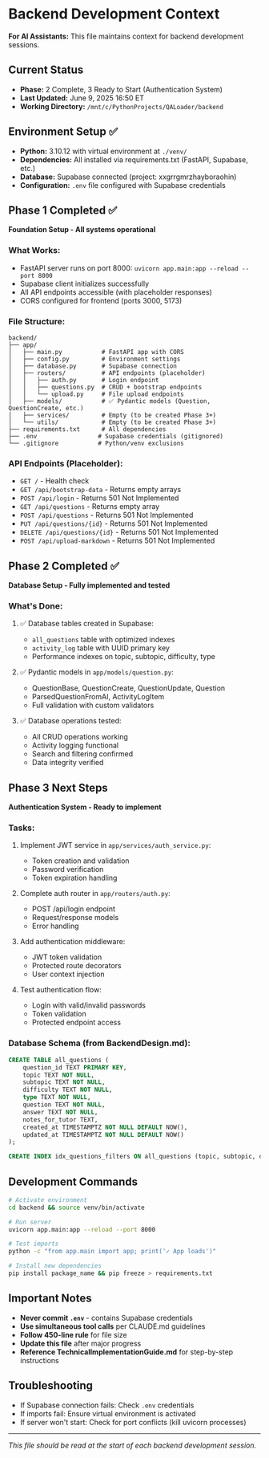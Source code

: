 # Backend Development Context

**For AI Assistants:** This file maintains context for backend development sessions.

## Current Status
- **Phase:** 2 Complete, 3 Ready to Start (Authentication System)
- **Last Updated:** June 9, 2025 16:50 ET
- **Working Directory:** `/mnt/c/PythonProjects/QALoader/backend`

## Environment Setup ✅
- **Python:** 3.10.12 with virtual environment at `./venv/`
- **Dependencies:** All installed via requirements.txt (FastAPI, Supabase, etc.)
- **Database:** Supabase connected (project: xxgrrgmrzhayboraohin)
- **Configuration:** `.env` file configured with Supabase credentials

## Phase 1 Completed ✅
**Foundation Setup - All systems operational**

### What Works:
- FastAPI server runs on port 8000: `uvicorn app.main:app --reload --port 8000`
- Supabase client initializes successfully
- All API endpoints accessible (with placeholder responses)
- CORS configured for frontend (ports 3000, 5173)

### File Structure:
```
backend/
├── app/
│   ├── main.py           # FastAPI app with CORS
│   ├── config.py         # Environment settings  
│   ├── database.py       # Supabase connection
│   ├── routers/          # API endpoints (placeholder)
│   │   ├── auth.py       # Login endpoint
│   │   ├── questions.py  # CRUD + bootstrap endpoints  
│   │   └── upload.py     # File upload endpoints
│   ├── models/           # ✅ Pydantic models (Question, QuestionCreate, etc.)
│   ├── services/         # Empty (to be created Phase 3+)
│   └── utils/            # Empty (to be created Phase 3+)
├── requirements.txt      # All dependencies
├── .env                 # Supabase credentials (gitignored)
└── .gitignore           # Python/venv exclusions
```

### API Endpoints (Placeholder):
- `GET /` - Health check
- `GET /api/bootstrap-data` - Returns empty arrays
- `POST /api/login` - Returns 501 Not Implemented
- `GET /api/questions` - Returns empty array
- `POST /api/questions` - Returns 501 Not Implemented
- `PUT /api/questions/{id}` - Returns 501 Not Implemented  
- `DELETE /api/questions/{id}` - Returns 501 Not Implemented
- `POST /api/upload-markdown` - Returns 501 Not Implemented

## Phase 2 Completed ✅
**Database Setup - Fully implemented and tested**

### What's Done:
1. ✅ Database tables created in Supabase:
   - `all_questions` table with optimized indexes
   - `activity_log` table with UUID primary key
   - Performance indexes on topic, subtopic, difficulty, type

2. ✅ Pydantic models in `app/models/question.py`:
   - QuestionBase, QuestionCreate, QuestionUpdate, Question
   - ParsedQuestionFromAI, ActivityLogItem
   - Full validation with custom validators

3. ✅ Database operations tested:
   - All CRUD operations working
   - Activity logging functional
   - Search and filtering confirmed
   - Data integrity verified

## Phase 3 Next Steps
**Authentication System - Ready to implement**

### Tasks:
1. Implement JWT service in `app/services/auth_service.py`:
   - Token creation and validation
   - Password verification
   - Token expiration handling

2. Complete auth router in `app/routers/auth.py`:
   - POST /api/login endpoint
   - Request/response models
   - Error handling

3. Add authentication middleware:
   - JWT token validation
   - Protected route decorators
   - User context injection

4. Test authentication flow:
   - Login with valid/invalid passwords
   - Token validation
   - Protected endpoint access

### Database Schema (from BackendDesign.md):
```sql
CREATE TABLE all_questions (
    question_id TEXT PRIMARY KEY,
    topic TEXT NOT NULL,
    subtopic TEXT NOT NULL,
    difficulty TEXT NOT NULL,
    type TEXT NOT NULL,
    question TEXT NOT NULL,
    answer TEXT NOT NULL,
    notes_for_tutor TEXT,
    created_at TIMESTAMPTZ NOT NULL DEFAULT NOW(),
    updated_at TIMESTAMPTZ NOT NULL DEFAULT NOW()
);

CREATE INDEX idx_questions_filters ON all_questions (topic, subtopic, difficulty, type);
```

## Development Commands
```bash
# Activate environment
cd backend && source venv/bin/activate

# Run server
uvicorn app.main:app --reload --port 8000

# Test imports
python -c "from app.main import app; print('✓ App loads')"

# Install new dependencies
pip install package_name && pip freeze > requirements.txt
```

## Important Notes
- **Never commit `.env`** - contains Supabase credentials
- **Use simultaneous tool calls** per CLAUDE.md guidelines
- **Follow 450-line rule** for file size
- **Update this file** after major progress
- **Reference TechnicalImplementationGuide.md** for step-by-step instructions

## Troubleshooting
- If Supabase connection fails: Check `.env` credentials
- If imports fail: Ensure virtual environment is activated
- If server won't start: Check for port conflicts (kill uvicorn processes)

---
*This file should be read at the start of each backend development session.*